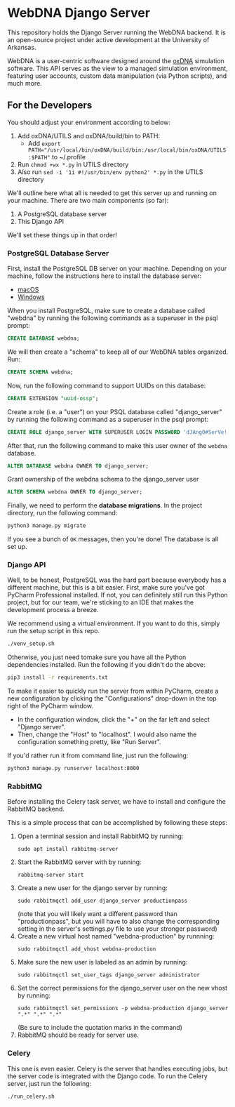# WebDNA Django Server

This repository holds the Django Server running the WebDNA backend. It is an open-source project under active development at the University of Arkansas.

WebDNA is a user-centric software designed around the [oxDNA](https://dna.physics.ox.ac.uk/index.php/Main_Page) simulation software. This API serves as the view to a managed simulation environment, featuring user accounts, custom data manipulation (via Python scripts), and much more.

## For the Developers
You should adjust your environment according to below:
1. Add oxDNA/UTILS and oxDNA/build/bin to PATH:
    - Add `export PATH="/usr/local/bin/oxDNA/build/bin:/usr/local/bin/oxDNA/UTILS:$PATH"` to ~/.profile
2. Run `chmod +wx *.py` in UTILS directory
3. Also run `sed -i '1i #!/usr/bin/env python2' *.py` in the UTILS directory

We'll outline here what all is needed to get this server up and running on your machine.
There are two main components (so far):

1. A PostgreSQL database server
2. This Django API

We'll set these things up in that order!

### PostgreSQL Database Server

First, install the PostgreSQL DB server on your machine. Depending on your machine, follow the instructions here to install the database server:
  * [macOS](https://www.codementor.io/engineerapart/getting-started-with-postgresql-on-mac-osx-are8jcopb)
  * [Windows](https://www.postgresql.org/download/windows/)

When you install PostgreSQL, make sure to create a database called "webdna" by running the following commands as a superuser in the psql prompt:

```sql
CREATE DATABASE webdna;
```

We will then create a "schema" to keep all of our WebDNA tables organized. Run:

```sql
CREATE SCHEMA webdna;
```

Now, run the following command to support UUIDs on this database:

```sql
CREATE EXTENSION "uuid-ossp";
```

Create a role (i.e. a "user") on your PSQL database called "django_server" by running the following command as a superuser in the psql prompt:

```sql
CREATE ROLE django_server WITH SUPERUSER LOGIN PASSWORD 'dJAngO#SerVe!!!Pa$#!1*';
```

After that, run the following command to make this user owner of the  `webdna` database.

```sql
ALTER DATABASE webdna OWNER TO django_server;
```

Grant ownership of the webdna schema to the django_server user

```sql
ALTER SCHEMA webdna OWNER TO django_server;
```

Finally, we need to perform the **database migrations**. In the project directory, run the following command:

```bash
python3 manage.py migrate
```

If you see a bunch of `OK` messages, then you're done! The database is all set up.

### Django API
Well, to be honest, PostgreSQL was the hard part because everybody has a different machine, but this is a bit easier. First, make sure you've got PyCharm Professional installed. If not, you can definitely still run this Python project, but for our team, we're sticking to an IDE that makes the development process a breeze.

We recommend using a virtual environment. If you want to do this, simply run the setup script in this repo.

```bash
./venv_setup.sh
```

Otherwise, you just need tomake sure you have all the Python dependencies installed. Run the following if you didn't do the above:

```bash
pip3 install -r requirements.txt
```

To make it easier to quickly run the server from within PyCharm, 
create a new configuration by clicking the "Configurations" drop-down in the top right of the PyCharm window.
  * In the configuration window, click the "+" on the far left and select "Django server".
  * Then, change the "Host" to "localhost". I would also name the configuration something pretty, like "Run Server".

If you'd rather run it from command line, just run the following:

```bash
python3 manage.py runserver localhost:8000
```

### RabbitMQ
Before installing the Celery task server, we have to install and configure the RabbitMQ backend.

This is a simple process that can be accomplished by following these steps:
1. Open a terminal session and install RabbitMQ by running: ​
    ```
    sudo apt install rabbitmq-server
    ```
2. Start the RabbitMQ server with by running: 
    ```
    ​rabbitmq-server start
    ```
3. Create a new user for the django server by running:
    ```
    ​sudo rabbitmqctl add_user django_server productionpass
    ```
    (note that you will likely want a different password than "productionpass", but you will have to also change the 
corresponding setting in the server's settings.py file to use your stronger password)
4. Create a new virtual host named "webdna-production" by runnning: 
    ```
    ​sudo rabbitmqctl add_vhost webdna-production
    ```
5. Make sure the new user is labeled as an admin by running: ​
    ```
    sudo rabbitmqctl set_user_tags django_server administrator
    ```
6. Set the correct permissions for the django_server user on the new vhost by running:
    ```
    ​sudo rabbitmqctl set_permissions -p webdna-production django_server ".*" ".*" ".*"
    ```
    (Be sure to include the quotation marks in the command)
7. RabbitMQ should be ready for server use.

### Celery

This one is even easier. Celery is the server that handles executing jobs, but the server code is integrated with the Django code. To run the Celery server, just run the following:

```bash
./run_celery.sh
```